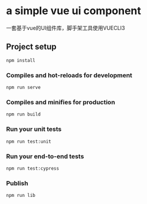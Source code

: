 # a simple vue ui component

一套基于vue的UI组件库，脚手架工具使用VUECLI3
## Project setup
```
npm install
```

### Compiles and hot-reloads for development
```
npm run serve
```

### Compiles and minifies for production
```
npm run build
```

### Run your unit tests
```
npm run test:unit
```

### Run your end-to-end tests
```
npm run test:cypress
```

### Publish
```
npm run lib
```